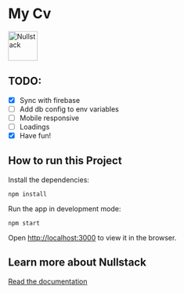 # My Cv

<img src='https://raw.githubusercontent.com/nullstack/nullstack/master/nullstack.png' height='60' alt='Nullstack' />

## TODO:
- [x] Sync with firebase
- [ ] Add db config to env variables
- [ ] Mobile responsive
- [ ] Loadings
- [x] Have fun!

## How to run this Project

Install the dependencies:

`npm install`

Run the app in development mode:

`npm start`

Open [http://localhost:3000](http://localhost:3000) to view it in the browser.

## Learn more about Nullstack

[Read the documentation](https://nullstack.app/documentation)
